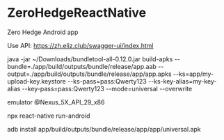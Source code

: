 # ZeroHedgeReactNative
Zero Hedge Android app

Use API: https://zh.eliz.club/swagger-ui/index.html


java -jar ~/Downloads/bundletool-all-0.12.0.jar build-apks --bundle=./app/build/outputs/bundle/release/app.aab --output=./app/build/outputs/bundle/release/app/app.apks --ks=app/my-upload-key.keystore --ks-pass=pass:Qwerty123 --ks-key-alias=my-key-alias --key-pass=pass:Qwerty123 --mode=universal --overwrite


emulator @Nexus_5X_API_29_x86


npx react-native run-android

adb install app/build/outputs/bundle/release/app/app/universal.apk
